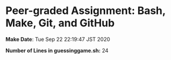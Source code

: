 # Peer-graded Assignment: Bash, Make, Git, and GitHub

**Make Date**: 
Tue Sep 22 22:19:47 JST 2020

**Number of Lines in guessinggame.sh:** 
24
